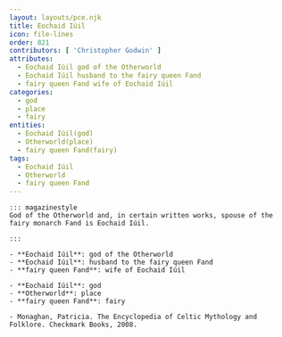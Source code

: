 ```yaml
---
layout: layouts/pce.njk
title: Eochaid Iúil
icon: file-lines
order: 821
contributors: [ 'Christopher Godwin' ]
attributes:
  - Eochaid Iúil god of the Otherworld
  - Eochaid Iúil husband to the fairy queen Fand
  - fairy queen Fand wife of Eochaid Iúil
categories:
  - god
  - place
  - fairy
entities:
  - Eochaid Iúil(god)
  - Otherworld(place)
  - fairy queen Fand(fairy)
tags:
  - Eochaid Iúil
  - Otherworld
  - fairy queen Fand
---
```

``` tab [group1:Info]
::: magazinestyle
God of the Otherworld and, in certain written works, spouse of the fairy monarch Fand is Eochaid Iúil.

:::
```
``` tab [group1:Attributes]
- **Eochaid Iúil**: god of the Otherworld
- **Eochaid Iúil**: husband to the fairy queen Fand
- **fairy queen Fand**: wife of Eochaid Iúil
```
``` tab [group1:Entities]
- **Eochaid Iúil**: god
- **Otherworld**: place
- **fairy queen Fand**: fairy
```
``` tab [group1:Sources]
- Monaghan, Patricia. The Encyclopedia of Celtic Mythology and Folklore. Checkmark Books, 2008.
```
